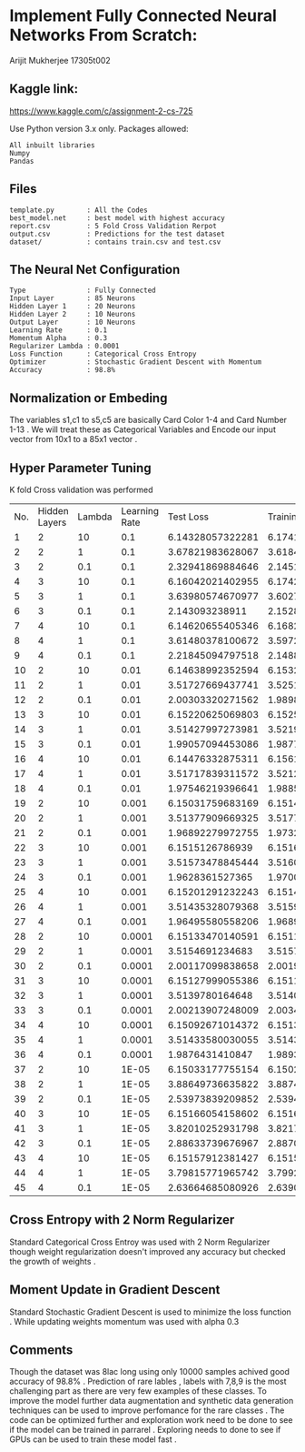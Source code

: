 
# Implement Fully Connected Neural Networks From Scratch:

Arijit Mukherjee 
17305t002

## Kaggle link:
    
https://www.kaggle.com/c/assignment-2-cs-725

Use Python version 3.x only.
Packages allowed:

    All inbuilt libraries
    Numpy
    Pandas

## Files
    
    template.py        : All the Codes 
    best_model.net     : best model with highest accuracy 
    report.csv         : 5 Fold Cross Validation Rerpot 
    output.csv         : Predictions for the test dataset
    dataset/           : contains train.csv and test.csv

## The Neural Net Configuration

    Type               : Fully Connected
    Input Layer        : 85 Neurons
    Hidden Layer 1     : 20 Neurons
    Hidden Layer 2     : 10 Neurons
    Output Layer       : 10 Neurons
    Learning Rate      : 0.1
    Momentum Alpha     : 0.3
    Regularizer Lambda : 0.0001
    Loss Function      : Categorical Cross Entropy
    Optimizer          : Stochastic Gradient Descent with Momentum
    Accuracy           : 98.8%
    

## Normalization or Embeding 

The variables s1,c1 to s5,c5 are basically Card Color 1-4 and Card Number 1-13 . We will treat these as Categorical Variables and Encode our input vector from 10x1 to a 85x1 vector . 

## Hyper Parameter Tuning

K fold Cross validation was performed

|     |               |        |               |                  |                  | 
|-----|---------------|--------|---------------|------------------|------------------| 
| No. | Hidden Layers | Lambda | Learning Rate | Test Loss        | Training Loss    | 
| 1   | 2             | 10     | 0.1           | 6.14328057322281 | 6.17416545919407 | 
| 2   | 2             | 1      | 0.1           | 3.67821983628067 | 3.61844199996527 | 
| 3   | 2             | 0.1    | 0.1           | 2.32941869884646 | 2.14510858266194 | 
| 4   | 3             | 10     | 0.1           | 6.16042021402955 | 6.17425508138314 | 
| 5   | 3             | 1      | 0.1           | 3.63980574670977 | 3.60276305078353 | 
| 6   | 3             | 0.1    | 0.1           | 2.143093238911   | 2.15280701979785 | 
| 7   | 4             | 10     | 0.1           | 6.14620655405346 | 6.16822812086785 | 
| 8   | 4             | 1      | 0.1           | 3.61480378100672 | 3.59725539296367 | 
| 9   | 4             | 0.1    | 0.1           | 2.21845094797518 | 2.14883564279614 | 
| 10  | 2             | 10     | 0.01          | 6.14638992352594 | 6.15325620206048 | 
| 11  | 2             | 1      | 0.01          | 3.51727669437741 | 3.52516757198236 | 
| 12  | 2             | 0.1    | 0.01          | 2.00303320271562 | 1.98983582533624 | 
| 13  | 3             | 10     | 0.01          | 6.15220625069803 | 6.15255192697429 | 
| 14  | 3             | 1      | 0.01          | 3.51427997273981 | 3.52194283486631 | 
| 15  | 3             | 0.1    | 0.01          | 1.99057094453086 | 1.98775560002518 | 
| 16  | 4             | 10     | 0.01          | 6.14476332875311 | 6.15613260748345 | 
| 17  | 4             | 1      | 0.01          | 3.51717839311572 | 3.52129927548716 | 
| 18  | 4             | 0.1    | 0.01          | 1.97546219396641 | 1.98850101700008 | 
| 19  | 2             | 10     | 0.001         | 6.15031759683169 | 6.15149648484453 | 
| 20  | 2             | 1      | 0.001         | 3.51377909669325 | 3.51779895862937 | 
| 21  | 2             | 0.1    | 0.001         | 1.96892279972755 | 1.97323905522031 | 
| 22  | 3             | 10     | 0.001         | 6.1515126786939  | 6.15163402089916 | 
| 23  | 3             | 1      | 0.001         | 3.51573478845444 | 3.51605191046406 | 
| 24  | 3             | 0.1    | 0.001         | 1.9628361527365  | 1.97006182173045 | 
| 25  | 4             | 10     | 0.001         | 6.15201291232243 | 6.15146127880081 | 
| 26  | 4             | 1      | 0.001         | 3.51435328079368 | 3.51599270131193 | 
| 27  | 4             | 0.1    | 0.001         | 1.96495580558206 | 1.96891592958524 | 
| 28  | 2             | 10     | 0.0001        | 6.15133470140591 | 6.15113294213481 | 
| 29  | 2             | 1      | 0.0001        | 3.5154691234683  | 3.51570697342565 | 
| 30  | 2             | 0.1    | 0.0001        | 2.00117099838658 | 2.00194838249932 | 
| 31  | 3             | 10     | 0.0001        | 6.15127999055386 | 6.15117944083468 | 
| 32  | 3             | 1      | 0.0001        | 3.5139780164648  | 3.51402875298356 | 
| 33  | 3             | 0.1    | 0.0001        | 2.00213907248009 | 2.0034907051758  | 
| 34  | 4             | 10     | 0.0001        | 6.15092671014372 | 6.15139984186751 | 
| 35  | 4             | 1      | 0.0001        | 3.51433580030055 | 3.51438771214769 | 
| 36  | 4             | 0.1    | 0.0001        | 1.9876431410847  | 1.98930018898316 | 
| 37  | 2             | 10     | 1E-05         | 6.15033177755154 | 6.15025068124822 | 
| 38  | 2             | 1      | 1E-05         | 3.88649736635822 | 3.88749737953762 | 
| 39  | 2             | 0.1    | 1E-05         | 2.53973839209852 | 2.53940467174116 | 
| 40  | 3             | 10     | 1E-05         | 6.15166054158602 | 6.15161635107562 | 
| 41  | 3             | 1      | 1E-05         | 3.82010252931798 | 3.82172721027488 | 
| 42  | 3             | 0.1    | 1E-05         | 2.88633739676967 | 2.88709632626891 | 
| 43  | 4             | 10     | 1E-05         | 6.15157912381427 | 6.15155974529636 | 
| 44  | 4             | 1      | 1E-05         | 3.79815771965742 | 3.79923099634328 | 
| 45  | 4             | 0.1    | 1E-05         | 2.63664685080926 | 2.63908254178225 | 


## Cross Entropy with 2 Norm Regularizer

Standard Categorical Cross Entroy was used with 2 Norm Regularizer though weight regularization doesn't improved any
accuracy but checked the growth of weights .

## Moment Update in Gradient Descent 

Standard Stochastic Gradient Descent is used to minimize the loss function . While updating weights momentum was used with alpha 0.3 

## Comments 

Though the dataset was 8lac long using only 10000 samples achived good accuracy of 98.8% .
Prediction of rare lables , labels with 7,8,9 is the most challenging part as there are very few examples of these classes. 
To improve the model further data augmentation and synthetic data generation techniques can be used to improve perfomance for the rare classes . 
The code can be optimized further and exploration work need to be done to see if the model can be trained in parrarel .
Exploring needs to done to see if GPUs can be used to train these model fast . 

